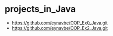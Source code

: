 # projects_in_Java
- https://github.com/eynavbe/OOP_Ex0_Java.git
- https://github.com/eynavbe/OOP_Ex2_Java.git
